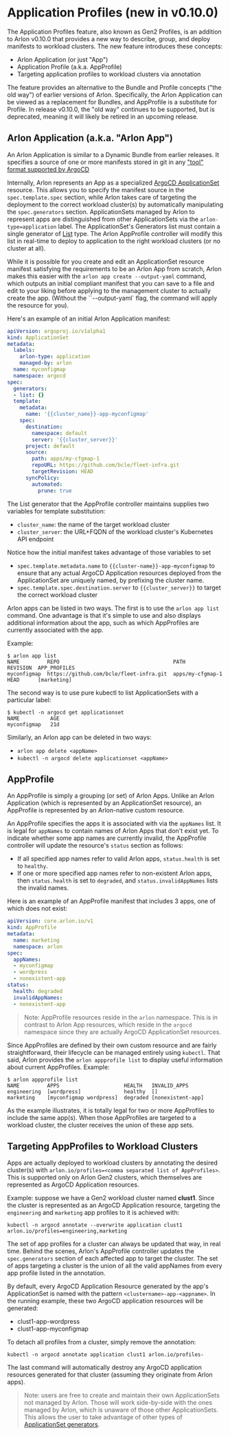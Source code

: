 # Application Profiles (new in v0.10.0)

The Application Profiles feature, also known as Gen2 Profiles, is an
addition to Arlon v0.10.0 that provides a new way to describe, group,
and deploy manifests to workload clusters. The new feature introduces
these concepts:
* Arlon Application (or just "App")
* Application Profile (a.k.a. AppProfile)
* Targeting application profiles to workload clusters via annotation
 
The feature provides an alternative to the Bundle and Profile concepts
("the old way") of earlier versions of Arlon. Specifically,
the Arlon Application can be viewed as a replacement for Bundles,
and AppProfile is a substitute for Profile.
In release v0.10.0, the "old way" continues to be supported, but is deprecated,
meaning it will likely be retired in an upcoming release.

## Arlon Application (a.k.a. "Arlon App")

An Arlon Application is similar to a Dynamic Bundle from earlier releases.
It specifies a source of one or more manifests stored in git in any
["tool" format supported by ArgoCD](https://argo-cd.readthedocs.io/en/stable/user-guide/application_sources/)

Internally, Arlon represents an App as a specialized [ArgoCD ApplicationSet](https://argo-cd.readthedocs.io/en/stable/operator-manual/applicationset/) resource.
This allows you to specify the manifest source in the `spec.template.spec` section,
while Arlon takes care of targeting the deployment to the correct workload cluster(s)
by automatically manipulating the `spec.generators` section.
ApplicationSets managed by Arlon to represent apps are distinguished from
other ApplicationSets via the `arlon-type=application` label.
The ApplicationSet's Generators list must contain a single generator of [List](https://argo-cd.readthedocs.io/en/stable/operator-manual/applicationset/Generators-List/)
type. The Arlon AppProfile controller will modify this list in real-time
to deploy to application to the right workload clusters (or no cluster at all).

While it is possible for you create and edit an ApplicationSet resource manifest
satisfying the requirements to be an Arlon App from scratch, Arlon makes
this easier with the `arlon app create --output-yaml` command, which outputs an
initial compliant manifest that you can
save to a file and edit to your liking before applying to
the management cluster to actually create the app.
(Without the ``--output-yaml` flag, the command will apply the resource for you).

Here's an example of an initial Arlon Application manifest:
```yaml
apiVersion: argoproj.io/v1alpha1
kind: ApplicationSet
metadata:
  labels:
    arlon-type: application
    managed-by: arlon
  name: myconfigmap
  namespace: argocd
spec:
  generators:
  - list: {}
  template:
    metadata:
      name: '{{cluster_name}}-app-myconfigmap'
    spec:
      destination:
        namespace: default
        server: '{{cluster_server}}'
      project: default
      source:
        path: apps/my-cfgmap-1
        repoURL: https://github.com/bcle/fleet-infra.git
        targetRevision: HEAD
      syncPolicy:
        automated:
          prune: true
```

The List generator that the AppProfile controller maintains supplies two variables for template substitution:
- `cluster_name`: the name of the target workload cluster
- `cluster_server`: the URL+FQDN of the workload cluster's Kubernetes API endpoint

Notice how the initial manifest takes advantage of those variables to set
- `spec.template.metadata.name` to `{{cluster-name}}-app-myconfigmap`
to ensure that any actual ArgoCD Application resources deployed from the ApplicationSet
are uniquely named, by prefixing the cluster name.
- `spec.template.spec.destination.server` to `{{cluster_server}}` to target the correct workload cluster

Arlon apps can be listed in two ways. The first is to use the `arlon app list` command. One advantage
is that it's simple to use and also displays additional information about the app, such as which AppProfiles
are currently associated with the app.

Example:
```shell
$ arlon app list
NAME         REPO                                     PATH              REVISION  APP_PROFILES
myconfigmap  https://github.com/bcle/fleet-infra.git  apps/my-cfgmap-1  HEAD      [marketing]
```
The second way is to use pure kubectl to list ApplicationSets with a particular label:
```
$ kubectl -n argocd get applicationset
NAME          AGE
myconfigmap   21d
```

Similarly, an Arlon app can be deleted in two ways:
- `arlon app delete <appName>`
- `kubectl -n argocd delete applicationset <appName>`

## AppProfile

An AppProfile is simply a grouping (or set) of Arlon Apps.
Unlike an Arlon Application (which is represented by an ApplicationSet resource),
an AppProfile is represented by an Arlon-native custom resource.

An AppProfile specifies the apps it is associated with via the `appNames` list.
It is legal for `appNames` to contain names of Arlon Apps that don't exist yet.
To indicate whether some app names are currently invalid, the AppProfile controller
will update the resource's `status` section as follows:
- If all specified app names refer to valid Arlon apps, `status.health`
  is set to `healthy`.
- If one or more specified app names refer to non-existent Arlon apps,
  then `status.health` is set to `degraded`, and `status.invalidAppNames`
  lists the invalid names.

Here is an example of an AppProfile manifest that includes 3 apps, one of which does not exist:
```yaml
apiVersion: core.arlon.io/v1
kind: AppProfile
metadata:
  name: marketing
  namespace: arlon
spec:
  appNames:
  - myconfigmap
  - wordpress
  - nonexistent-app
status:
  health: degraded
  invalidAppNames:
  - nonexistent-app
```

> Note: AppProfile resources reside in the `arlon` namespace.
> This is in contrast to Arlon App resources, which reside in the `argocd` namespace since they are actually ArgoCD ApplicationSet resources.

Since AppProfiles are defined by their own custom resource and are fairly straightforward, their lifecycle
can be managed entirely using `kubectl`. That said, Arlon provides the `arlon appprofile list` to display
useful information about current AppProfiles. Example:
```
$ arlon appprofile list
NAME         APPS                     HEALTH   INVALID_APPS
engineering  [wordpress]              healthy  []
marketing    [myconfigmap wordpress]  degraded [nonexistent-app]
```

As the example illustrates, it is totally legal for two or more AppProfiles to include the same app(s).
When those AppProfiles are targeted to a workload cluster, the cluster receives the union of these app sets.

## Targeting AppProfiles to Workload Clusters

Apps are actually deployed to workload clusters by annotating the desired cluster(s) with `arlon.io/profiles=<comma separated list of AppProfiles>`. This is supported only on Arlon Gen2 clusters, which themselves are represented as ArgoCD Application resources.

Example: suppose we have a Gen2 workload cluster named **clust1**.  Since the cluster is represented as an ArgoCD Application resource, targeting the `engineering` and `marketing` app profiles to it is achieved with:
```
kubectl -n argocd annotate --overwrite application clust1 arlon.io/profiles=engineering,marketing
```

The set of app profiles for a cluster can always be updated that way, in real time. Behind the scenes, Arlon's AppProfile controller
updates the `spec.generators` section of each affected app to target the cluster. The set of apps targeting a cluster is the union
of all the valid appNames from every app profile listed in the annotation.

By default, every ArgoCD Application Resource generated by the app's ApplicationSet is named with the pattern `<clustername>-app-<appname>`.
In the running example, these two ArgoCD application resources will be generated:
- clust1-app-wordpress
- clust1-app-myconfigmap

To detach all profiles from a cluster, simply remove the annotation:
```shell
kubectl -n argocd annotate application clust1 arlon.io/profiles-
```

The last command will automatically destroy any ArgoCD application resources generated for that cluster (assuming they originate from Arlon apps).

> Note: users are free to create and maintain their own ApplicationSets not managed by Arlon. Those will work side-by-side with the ones
> managed by Arlon, which is unaware of those other ApplicationSets. This allows the user to take advantage of other
> types of [ApplicationSet generators](https://argo-cd.readthedocs.io/en/stable/operator-manual/applicationset/Generators/).

